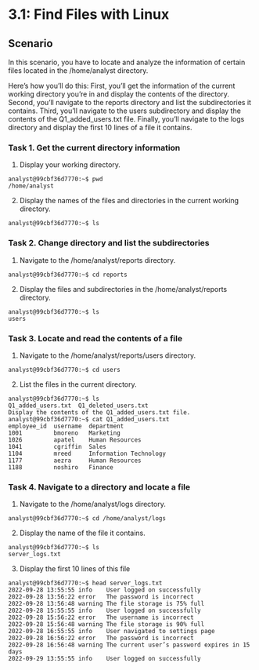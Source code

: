 # 3.1: Find Files with Linux

## Scenario
In this scenario, you have to locate and analyze the information of certain files located in the /home/analyst directory.

Here’s how you’ll do this: First, you’ll get the information of the current working directory you’re in and display the contents of the directory. Second, you’ll navigate to the reports directory and list the subdirectories it contains. Third, you’ll navigate to the users subdirectory and display the contents of the Q1_added_users.txt file. Finally, you’ll navigate to the logs directory and display the first 10 lines of a file it contains.


### Task 1. Get the current directory information
1. Display your working directory.
```
analyst@99cbf36d7770:~$ pwd
/home/analyst
```

2. Display the names of the files and directories in the current working directory.
```
analyst@99cbf36d7770:~$ ls
```

### Task 2. Change directory and list the subdirectories
1. Navigate to the /home/analyst/reports directory.
```
analyst@99cbf36d7770:~$ cd reports
```

2. Display the files and subdirectories in the /home/analyst/reports directory.
```
analyst@99cbf36d7770:~$ ls
users
```

### Task 3. Locate and read the contents of a file
1. Navigate to the /home/analyst/reports/users directory.
```
analyst@99cbf36d7770:~$ cd users
```

2. List the files in the current directory.
```
analyst@99cbf36d7770:~$ ls
Q1_added_users.txt  Q1_deleted_users.txt
Display the contents of the Q1_added_users.txt file.
analyst@99cbf36d7770:~$ cat Q1_added_users.txt
employee_id  username  department
1001         bmoreno   Marketing
1026         apatel    Human Resources
1041         cgriffin  Sales
1104         mreed     Information Technology
1177         aezra     Human Resources
1188         noshiro   Finance
```

### Task 4. Navigate to a directory and locate a file
1. Navigate to the /home/analyst/logs directory.
```
analyst@99cbf36d7770:~$ cd /home/analyst/logs
```

2. Display the name of the file it contains.
```
analyst@99cbf36d7770:~$ ls
server_logs.txt
```

3. Display the first 10 lines of this file
```
analyst@99cbf36d7770:~$ head server_logs.txt
2022-09-28 13:55:55 info    User logged on successfully
2022-09-28 13:56:22 error   The password is incorrect
2022-09-28 13:56:48 warning The file storage is 75% full
2022-09-28 15:55:55 info    User logged on successfully
2022-09-28 15:56:22 error   The username is incorrect
2022-09-28 15:56:48 warning The file storage is 90% full
2022-09-28 16:55:55 info    User navigated to settings page
2022-09-28 16:56:22 error   The password is incorrect
2022-09-28 16:56:48 warning The current user’s password expires in 15 days
2022-09-29 13:55:55 info    User logged on successfully
```
